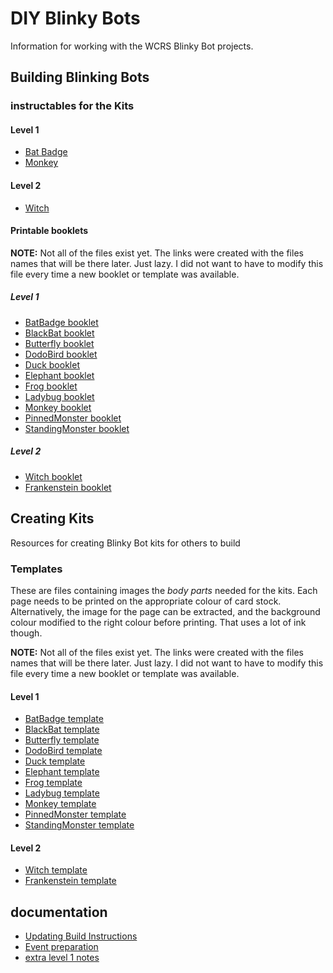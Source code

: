 # DIY Blinky Bots

Information for working with the WCRS Blinky Bot projects.

## Building Blinking Bots

### instructables for the Kits

#### Level 1

* [Bat Badge](BatBadge.md)
* [Monkey](Monkey.md)

#### Level 2

* [Witch](Witch.md)

#### Printable booklets

**NOTE:** Not all of the files exist yet.  The links were created with the files names that will be there later.  Just lazy.  I did not want to have to modify this file every time a new booklet or template was available.

##### Level 1
* [BatBadge booklet](BatBadge-booklet.pdf)
* [BlackBat booklet](BlackBat-booklet.pdf)
* [Butterfly booklet](Butterfly-booklet.pdf)
* [DodoBird booklet](DodoBird-booklet.pdf)
* [Duck booklet](Duck-booklet.pdf)
* [Elephant booklet](Elephant-booklet.pdf)
* [Frog booklet](Frog-booklet.pdf)
* [Ladybug booklet](Ladybug-booklet.pdf)
* [Monkey booklet](Monkey-booklet.pdf)
* [PinnedMonster booklet](PinnedMonster-booklet.pdf)
* [StandingMonster booklet](StandingMonster-booklet.pdf)

##### Level 2

* [Witch booklet](Witch-booklet.pdf)
* [Frankenstein booklet](Frankenstein-booklet.pdf)

## Creating Kits

Resources for creating Blinky Bot kits for others to build

### Templates

These are files containing images the *body parts* needed for the kits.  Each page needs to be printed on the appropriate colour of card stock.  Alternatively, the image for the page can be extracted, and the background colour modified to the right colour before printing.  That uses a lot of ink though.

**NOTE:** Not all of the files exist yet.  The links were created with the files names that will be there later.  Just lazy.  I did not want to have to modify this file every time a new booklet or template was available.

#### Level 1
* [BatBadge template](BatBadge-template.pdf)
* [BlackBat template](BlackBat-template.pdf)
* [Butterfly template](Butterfly-template.pdf)
* [DodoBird template](DodoBird-template.pdf)
* [Duck template](Duck-template.pdf)
* [Elephant template](Elephant-template.pdf)
* [Frog template](Frog-template.pdf)
* [Ladybug template](Ladybug-template.pdf)
* [Monkey template](Monkey-template.pdf)
* [PinnedMonster template](PinnedMonster-template.pdf)
* [StandingMonster template](StandingMonster-template.pdf)

#### Level 2

* [Witch template](Witch-template.pdf)
* [Frankenstein template](Frankenstein-template.pdf)

## documentation

* [Updating Build Instructions](instruction_conventions.md)
* [Event preparation](events.md)
* [extra level 1 notes](circuit_assembly.md)
